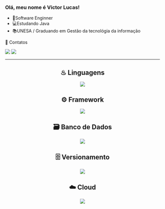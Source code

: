 ### Olá, meu nome é <strong>Victor Lucas!</strong>

- 💎Software Enginner
- 💻Estudando Java
- 📚UNESA / Graduando em Gestão da tecnológia da informação


📲 Contatos

 <a href="https://instagram.com/vianadeveloper/" target="_blank"><img src="https://img.shields.io/badge/-Instagram-%23E4405F?style=for-the-badge&logo=instagram&logoColor=white"></a>
  <a href="https://www.linkedin.com/in/vianadeveloper/" target="_blank"><img src="https://img.shields.io/badge/-LinkedIn-%230077B5?style=for-the-badge&logo=linkedin&logoColor=white"></a>

---
<div align="center">
 
## ♨︎ Linguagens

  <img src="https://skillicons.dev/icons?i=java,python,ts,c&perline=14" />
  

## ⚙️ Framework
  <img src="https://skillicons.dev/icons?i=spring,maven,figma,ps,notion&perline=14" />

  
## 🗃️ Banco de Dados
  <img src="https://skillicons.dev/icons?i=mysql,oracle,mongodb&perline=14" />

## 🗄️ Versionamento
  <img src="https://skillicons.dev/icons?i=git,github&perline=14" />

## ☁️ Cloud
  <img src="https://skillicons.dev/icons?i=aws,cloudflare,gcp&perline=14" />


  
</div>

